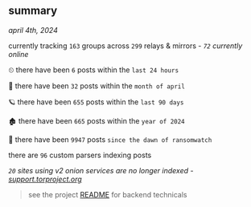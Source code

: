 
## summary
_april 4th, 2024_

currently tracking `163` groups across `299` relays & mirrors - _`72` currently online_

⏲ there have been `6` posts within the `last 24 hours`

🦈 there have been `32` posts within the `month of april`

🪐 there have been `655` posts within the `last 90 days`

🏚 there have been `665` posts within the `year of 2024`

🦕 there have been `9947` posts `since the dawn of ransomwatch`

there are `96` custom parsers indexing posts

_`20` sites using v2 onion services are no longer indexed - [support.torproject.org](https://support.torproject.org/onionservices/v2-deprecation/)_

> see the project [README](https://github.com/joshhighet/ransomwatch#ransomwatch--) for backend technicals
